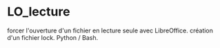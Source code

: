 # LO_lecture
forcer l'ouverture d'un fichier en lecture seule avec LibreOffice. création d'un fichier lock. Python / Bash.
